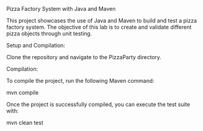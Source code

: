 Pizza Factory System with Java and Maven

This project showcases the use of Java and Maven to build and test a pizza factory system. The objective of this lab is to create and validate different pizza objects through unit testing.

Setup and Compilation:

Clone the repository and navigate to the PizzaParty directory.

Compilation:

To compile the project, run the following Maven command:

mvn compile

Once the project is successfully compiled, you can execute the test suite with:

mvn clean test
